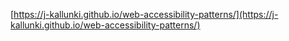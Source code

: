 [https://j-kallunki.github.io/web-accessibility-patterns/](https://j-kallunki.github.io/web-accessibility-patterns/)
